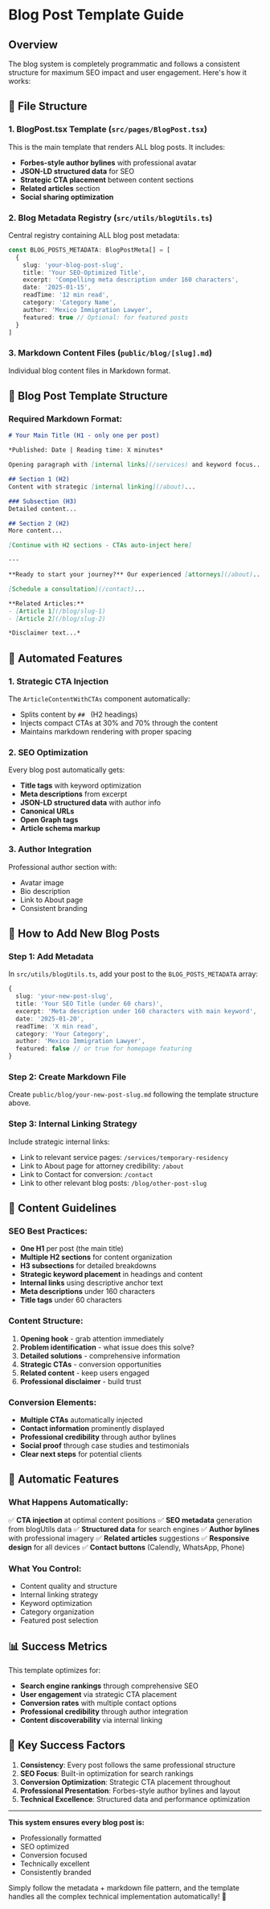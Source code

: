 # Blog Post Template Guide

## Overview
The blog system is completely programmatic and follows a consistent structure for maximum SEO impact and user engagement. Here's how it works:

## 📁 File Structure

### 1. **BlogPost.tsx Template** (`src/pages/BlogPost.tsx`)
This is the main template that renders ALL blog posts. It includes:
- **Forbes-style author bylines** with professional avatar
- **JSON-LD structured data** for SEO
- **Strategic CTA placement** between content sections
- **Related articles** section
- **Social sharing optimization**

### 2. **Blog Metadata Registry** (`src/utils/blogUtils.ts`)
Central registry containing ALL blog post metadata:
```typescript
const BLOG_POSTS_METADATA: BlogPostMeta[] = [
  {
    slug: 'your-blog-post-slug',
    title: 'Your SEO-Optimized Title',
    excerpt: 'Compelling meta description under 160 characters',
    date: '2025-01-15',
    readTime: '12 min read',
    category: 'Category Name',
    author: 'Mexico Immigration Lawyer',
    featured: true // Optional: for featured posts
  }
]
```

### 3. **Markdown Content Files** (`public/blog/[slug].md`)
Individual blog content files in Markdown format.

## 🎯 Blog Post Template Structure

### **Required Markdown Format:**
```markdown
# Your Main Title (H1 - only one per post)

*Published: Date | Reading time: X minutes*

Opening paragraph with [internal links](/services) and keyword focus...

## Section 1 (H2)
Content with strategic [internal linking](/about)...

### Subsection (H3)
Detailed content...

## Section 2 (H2)
More content...

[Continue with H2 sections - CTAs auto-inject here]

---

**Ready to start your journey?** Our experienced [attorneys](/about)...

[Schedule a consultation](/contact)...

**Related Articles:**
- [Article 1](/blog/slug-1)
- [Article 2](/blog/slug-2)

*Disclaimer text...*
```

## 🚀 Automated Features

### **1. Strategic CTA Injection**
The `ArticleContentWithCTAs` component automatically:
- Splits content by `## ` (H2 headings)
- Injects compact CTAs at 30% and 70% through the content
- Maintains markdown rendering with proper spacing

### **2. SEO Optimization**
Every blog post automatically gets:
- **Title tags** with keyword optimization
- **Meta descriptions** from excerpt
- **JSON-LD structured data** with author info
- **Canonical URLs**
- **Open Graph tags**
- **Article schema markup**

### **3. Author Integration**
Professional author section with:
- Avatar image
- Bio description
- Link to About page
- Consistent branding

## 📝 How to Add New Blog Posts

### **Step 1: Add Metadata**
In `src/utils/blogUtils.ts`, add your post to the `BLOG_POSTS_METADATA` array:

```typescript
{
  slug: 'your-new-post-slug',
  title: 'Your SEO Title (under 60 chars)',
  excerpt: 'Meta description under 160 characters with main keyword',
  date: '2025-01-20',
  readTime: 'X min read',
  category: 'Your Category',
  author: 'Mexico Immigration Lawyer',
  featured: false // or true for homepage featuring
}
```

### **Step 2: Create Markdown File**
Create `public/blog/your-new-post-slug.md` following the template structure above.

### **Step 3: Internal Linking Strategy**
Include strategic internal links:
- Link to relevant service pages: `/services/temporary-residency`
- Link to About page for attorney credibility: `/about`
- Link to Contact for conversion: `/contact`
- Link to other relevant blog posts: `/blog/other-post-slug`

## 🎨 Content Guidelines

### **SEO Best Practices:**
- **One H1** per post (the main title)
- **Multiple H2 sections** for content organization
- **H3 subsections** for detailed breakdowns
- **Strategic keyword placement** in headings and content
- **Internal links** using descriptive anchor text
- **Meta descriptions** under 160 characters
- **Title tags** under 60 characters

### **Content Structure:**
1. **Opening hook** - grab attention immediately
2. **Problem identification** - what issue does this solve?
3. **Detailed solutions** - comprehensive information
4. **Strategic CTAs** - conversion opportunities
5. **Related content** - keep users engaged
6. **Professional disclaimer** - build trust

### **Conversion Elements:**
- **Multiple CTAs** automatically injected
- **Contact information** prominently displayed
- **Professional credibility** through author bylines
- **Social proof** through case studies and testimonials
- **Clear next steps** for potential clients

## 🔄 Automatic Features

### **What Happens Automatically:**
✅ **CTA injection** at optimal content positions
✅ **SEO metadata** generation from blogUtils data
✅ **Structured data** for search engines
✅ **Author bylines** with professional imagery
✅ **Related articles** suggestions
✅ **Responsive design** for all devices
✅ **Contact buttons** (Calendly, WhatsApp, Phone)

### **What You Control:**
- Content quality and structure
- Internal linking strategy
- Keyword optimization
- Category organization
- Featured post selection

## 📊 Success Metrics

This template optimizes for:
- **Search engine rankings** through comprehensive SEO
- **User engagement** via strategic CTA placement
- **Conversion rates** with multiple contact options
- **Professional credibility** through author integration
- **Content discoverability** via internal linking

## 🎯 Key Success Factors

1. **Consistency**: Every post follows the same professional structure
2. **SEO Focus**: Built-in optimization for search rankings
3. **Conversion Optimization**: Strategic CTA placement throughout
4. **Professional Presentation**: Forbes-style author bylines and layout
5. **Technical Excellence**: Structured data and performance optimization

---

**This system ensures every blog post is:**
- Professionally formatted
- SEO optimized
- Conversion focused
- Technically excellent
- Consistently branded

Simply follow the metadata + markdown file pattern, and the template handles all the complex technical implementation automatically! 🚀